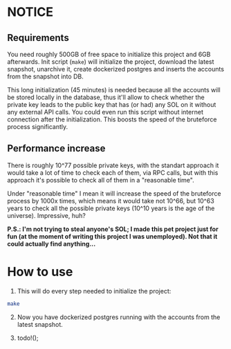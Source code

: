 # NOTICE

## Requirements

You need roughly 500GB of free space to initialize this project and 6GB afterwards.
Init script (`make`) will initialize the project, download the latest snapshot, unarchive it, create dockerized postgres
and inserts the accounts from the snapshot into DB.

This long initialization (45 minutes) is needed because all the accounts will be stored locally in the database,
thus it'll allow to check whether the private key leads to the public key that has (or had) any SOL on it without
any external API calls. You could even run this script without internet connection after the initialization.
This boosts the speed of the bruteforce process significantly.

## Performance increase

There is roughly 10^77 possible private keys, with the standart approach it would take a lot of time to check
each of them, via RPC calls, but with this approach it's possible to check all of them in a "reasonable time".

Under "reasonable time" I mean it will increase the speed of the bruteforce process by 1000x times, which means it would 
take not 10^66, but 10^63 years to check all the possible private keys (10^10 years is the age of the universe). Impressive, huh?

<b>P.S.: I'm not trying to steal anyone's SOL; I made this pet project just for fun (at the moment of writing this project I was unemployed). 
Not that it could actually find anything... </b>


# How to use

1. This will do every step needed to initialize the project:
```bash
make
```

2. Now you have dockerized postgres running with the accounts from the latest snapshot.

3. todo!();
